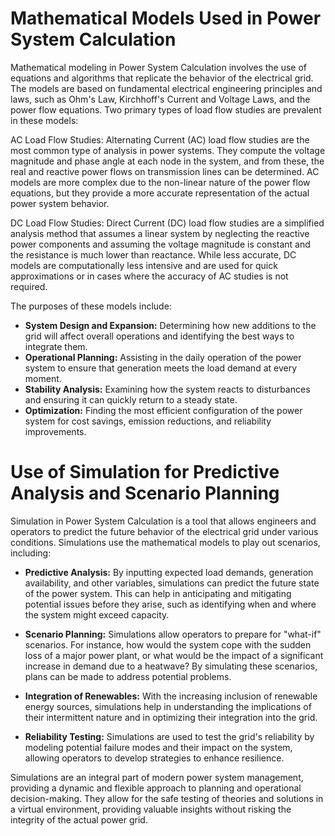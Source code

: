 # Mathematical Models Used in Power System Calculation
Mathematical modeling in Power System Calculation involves the use of equations and algorithms that replicate the behavior of the electrical grid. The models are based on fundamental electrical engineering principles and laws, such as Ohm's Law, Kirchhoff's Current and Voltage Laws, and the power flow equations. Two primary types of load flow studies are prevalent in these models:

AC Load Flow Studies: Alternating Current (AC) load flow studies are the most common type of analysis in power systems. They compute the voltage magnitude and phase angle at each node in the system, and from these, the real and reactive power flows on transmission lines can be determined. AC models are more complex due to the non-linear nature of the power flow equations, but they provide a more accurate representation of the actual power system behavior.

DC Load Flow Studies: Direct Current (DC) load flow studies are a simplified analysis method that assumes a linear system by neglecting the reactive power components and assuming the voltage magnitude is constant and the resistance is much lower than reactance. While less accurate, DC models are computationally less intensive and are used for quick approximations or in cases where the accuracy of AC studies is not required.

The purposes of these models include:

* **System Design and Expansion:** Determining how new additions to the grid will affect overall operations and identifying the best ways to integrate them.
* **Operational Planning:** Assisting in the daily operation of the power system to ensure that generation meets the load demand at every moment.
* **Stability Analysis:** Examining how the system reacts to disturbances and ensuring it can quickly return to a steady state.
* **Optimization:** Finding the most efficient configuration of the power system for cost savings, emission reductions, and reliability improvements.

# Use of Simulation for Predictive Analysis and Scenario Planning
Simulation in Power System Calculation is a tool that allows engineers and operators to predict the future behavior of the electrical grid under various conditions. Simulations use the mathematical models to play out scenarios, including:

* **Predictive Analysis:** By inputting expected load demands, generation availability, and other variables, simulations can predict the future state of the power system. This can help in anticipating and mitigating potential issues before they arise, such as identifying when and where the system might exceed capacity.

* **Scenario Planning:** Simulations allow operators to prepare for "what-if" scenarios. For instance, how would the system cope with the sudden loss of a major power plant, or what would be the impact of a significant increase in demand due to a heatwave? By simulating these scenarios, plans can be made to address potential problems.

* **Integration of Renewables:** With the increasing inclusion of renewable energy sources, simulations help in understanding the implications of their intermittent nature and in optimizing their integration into the grid.

* **Reliability Testing:** Simulations are used to test the grid's reliability by modeling potential failure modes and their impact on the system, allowing operators to develop strategies to enhance resilience.

Simulations are an integral part of modern power system management, providing a dynamic and flexible approach to planning and operational decision-making. They allow for the safe testing of theories and solutions in a virtual environment, providing valuable insights without risking the integrity of the actual power grid.